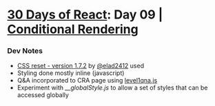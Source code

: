 <div id="readme"></div>

# [30 Days of React](../README.md#readme): Day 09 | [Conditional Rendering](https://github.com/Asabeneh/30-Days-Of-React/blob/master/09_Day_Conditional_Rendering/09_conditional_rendering.md)

### Dev Notes
* [CSS reset - version 1.7.2](https://github.com/elad2412/the-new-css-reset) by [@elad2412](https://github.com/elad2412) used
* Styling done mostly inline (javascript)
* Q&A incorporated to CRA page using [level1qna.js](./src/data/level1qna.js)
* Experiment with *__globalStyle.js* to allow a set of styles that can be accessed globally
